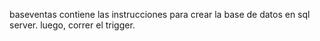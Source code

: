 baseventas contiene las instrucciones para crear la base de datos en sql server. luego, correr el trigger.
